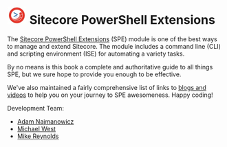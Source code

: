 ![logo](images/logos/logo-45x45.jpg) Sitecore PowerShell Extensions
=======

The [Sitecore PowerShell Extensions][1] (SPE) module is one of the best ways to manage and extend Sitecore. The module includes a command line (CLI) and scripting environment (ISE) for automating a variety tasks.

By no means is this book a complete and authoritative guide to all things SPE, but we sure hope to provide you enough to be effective.

We've also maintained a fairly comprehensive list of links to [blogs and videos][2] to help you on your journey to SPE awesomeness. Happy coding!

Development Team:

* [Adam Najmanowicz][3]
* [Michael West][4]
* [Mike Reynolds][5]


[1]: https://marketplace.sitecore.net/Modules/Sitecore_PowerShell_console.aspx
[2]: http://blog.najmanowicz.com/sitecore-powershell-console/
[3]: http://blog.najmanowicz.com/
[4]: http://michaellwest.blogspot.com/
[5]: http://sitecorejunkie.com/